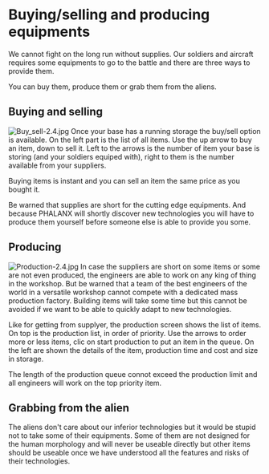 # Buying/selling and producing equipments

We cannot fight on the long run without supplies. Our soldiers and
aircraft requires some equipments to go to the battle and there are
three ways to provide them.

You can buy them, produce them or grab them from the aliens.

## Buying and selling

![](Buy_sell-2.4.jpg "Buy_sell-2.4.jpg") Once your base has a running
storage the buy/sell option is available. On the left part is the list
of all items. Use the up arrow to buy an item, down to sell it. Left to
the arrows is the number of item your base is storing (and your soldiers
equiped with), right to them is the number available from your
suppliers.

Buying items is instant and you can sell an item the same price as you
bought it.

Be warned that supplies are short for the cutting edge equipments. And
because PHALANX will shortly discover new technologies you will have to
produce them yourself before someone else is able to provide you some.

## Producing

![](Production-2.4.jpg "Production-2.4.jpg") In case the suppliers are
short on some items or some are not even produced, the engineers are
able to work on any king of thing in the workshop. But be warned that a
team of the best engineers of the world in a versatile workshop cannot
compete with a dedicated mass production factory. Building items will
take some time but this cannot be avoided if we want to be able to
quickly adapt to new technologies.

Like for getting from supplyer, the production screen shows the list of
items. On top is the production list, in order of priority. Use the
arrows to order more or less items, clic on start production to put an
item in the queue. On the left are shown the details of the item,
production time and cost and size in storage.

The length of the production queue connot exceed the production limit
and all engineers will work on the top priority item.

## Grabbing from the alien

The aliens don't care about our inferior technologies but it would be
stupid not to take some of their equipments. Some of them are not
designed for the human morphology and will never be useable directly but
other items should be useable once we have understood all the features
and risks of their technologies.
